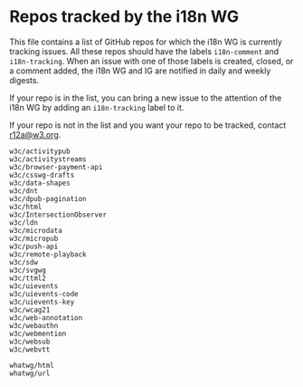 # Repos tracked by the i18n WG #

This file contains a list of GitHub repos for which the i18n WG is currently tracking issues. All these repos should have the labels `i18n-comment` and `i18n-tracking`. When an issue with one of those labels is created, closed, or a comment added, the i18n WG and IG are notified in daily and weekly digests. 

If your repo is in the list, you can bring a new issue to the attention of the i18n WG by adding an `i18n-tracking` label to it.

If your repo is not in the list and you want your repo to be tracked, contact r12a@w3.org.

```
w3c/activitypub 
w3c/activitystreams 
w3c/browser-payment-api 
w3c/csswg-drafts 
w3c/data-shapes 
w3c/dnt
w3c/dpub-pagination 
w3c/html 
w3c/IntersectionObserver 
w3c/ldn 
w3c/microdata 
w3c/micropub 
w3c/push-api 
w3c/remote-playback 
w3c/sdw 
w3c/svgwg 
w3c/ttml2 
w3c/uievents 
w3c/uievents-code 
w3c/uievents-key 
w3c/wcag21 
w3c/web-annotation 
w3c/webauthn 
w3c/webmention 
w3c/websub 
w3c/webvtt 

whatwg/html 
whatwg/url 
```
